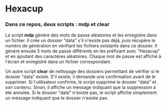 # Hexacup

### Dans ce repos, deux scripts : mdp et clear

Le script **mdp** génère des mots de passe aléatoires et les enregistre dans un fichier. Il crée un dossier "data" s'il n'existe pas déjà, puis récupère le numéro de génération en vérifiant les fichiers existants dans ce dossier. Il génère ensuite 5 mots de passe différents en les préfixant avec "Hexacup" et en ajoutant des caractères aléatoires. Chaque mot de passe est affiché à l'écran et enregistré dans un fichier correspondant.

Un autre script **clear** de nettoyage des dossiers permettant de vérifier si le dossier "data" existe. S'il existe, il demande une confirmation avant de le supprimer. Si l'utilisateur confirme, le script supprime le dossier "data" et son contenu. Sinon, il affiche un message indiquant que la suppression a été annulée. Si le dossier "data" n'existe pas, le script affiche simplement un message indiquant que le dossier n'existe pas.
